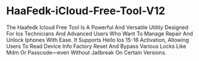 # HaaFedk-iCloud-Free-Tool-V12
The Haafedk Icloud Free Tool Is A Powerful And Versatile Utility Designed For Ios Technicians And Advanced Users Who Want To Manage Repair And Unlock Iphones With Ease. It Supports Hello Ios 15-16 Activation, Allowing Users To Read Device Info Factory Reset And Bypass Various Locks Like Mdm Or Passcode—even Without Jailbreak On Certain Versions. 
